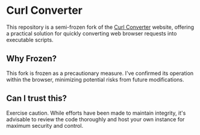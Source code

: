# Curl Converter

This repository is a semi-frozen fork of the [Curl Converter](https://curlconverter.com/) website, offering a practical solution for quickly converting web browser requests into executable scripts.

## Why Frozen?

This fork is frozen as a precautionary measure. I've confirmed its operation within the browser, minimizing potential risks from future modifications.

## Can I trust this?

Exercise caution. While efforts have been made to maintain integrity, it's advisable to review the code thoroughly and host your own instance for maximum security and control.
